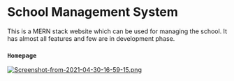 # School Management System

This is a MERN stack website which can be used for managing the school. It has almost all features and few are in development phase.



### `Homepage`

[![Screenshot-from-2021-04-30-16-59-15.png](https://i.postimg.cc/jjHs8psH/Screenshot-from-2021-04-30-16-59-15.png)](https://postimg.cc/67QJq14q)





